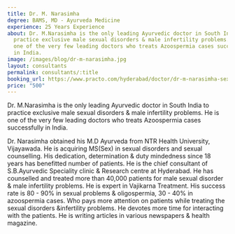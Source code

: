 ```yaml
---
title: Dr. M. Narasimha
degree: BAMS, MD - Ayurveda Medicine
experience: 25 Years Experience
about: Dr. M.Narasimha is the only leading Ayurvedic doctor in South India to
  practice exclusive male sexual disorders & male infertility problems. He is
  one of the very few leading doctors who treats Azoospermia cases successfully
  in India.
image: /images/blog/dr-m-narasimha.jpg
layout: consultants
permalink: consultants/:title
booking_url: https://www.practo.com/hyderabad/doctor/dr-m-narasimha-sexologist-1?practice_id=724644&specialization=Ayurveda&referrer=doctor_listing&page_uid=fb5b4594-2a2a-4d2b-a81f-048506bcf0fc
price: "500"
---
```

Dr. M.Narasimha is the only leading Ayurvedic doctor in South India to practice exclusive male sexual disorders & male infertility problems. He is one of the very few leading doctors who treats Azoospermia cases successfully in India.

Dr. Narasimha obtained his M.D Ayurveda from NTR Health University, Vijayawada. He is acquiring MS(Sex) in sexual disorders and sexual counselling. His dedication, determination & duty mindedness since 18 years has benefitted number of patients. He is the chief consultant of S.B.Ayurvedic Speciality clinic & Research centre at Hyderabad. He has counselled and treated more than 40,000 patients for male sexual disorder & male infertility problems. He is expert in Vajikarna Treatment. His success rate is 80 - 90% in sexual problems & oligospermia, 30 - 40% in azoospermia cases. Who pays more attention on patients while treating the sexual disorders &infertility problems. He devotes more time for interacting with the patients. He is writing articles in various newspapers & health magazine.
